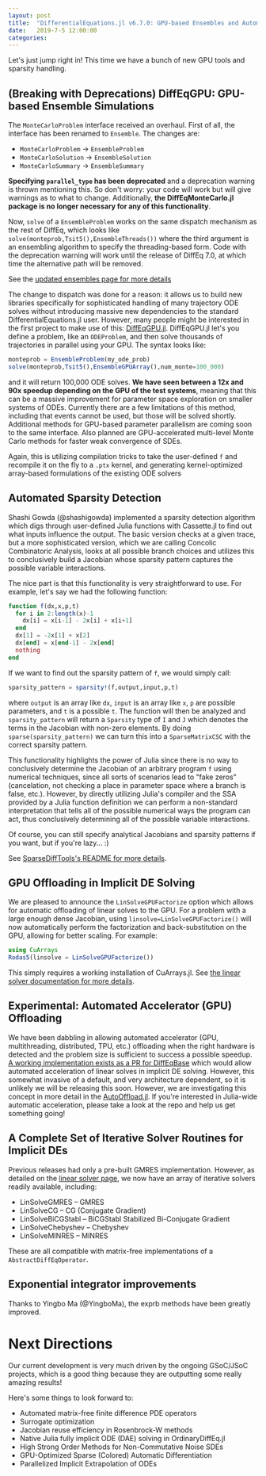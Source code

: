 ```yaml
---
layout: post
title:  "DifferentialEquations.jl v6.7.0: GPU-based Ensembles and Automatic Sparsity"
date:   2019-7-5 12:00:00
categories:
---
```


Let's just jump right in! This time we have a bunch of new GPU tools and
sparsity handling.

## (Breaking with Deprecations) DiffEqGPU: GPU-based Ensemble Simulations

The `MonteCarloProblem` interface received an overhaul. First of all, the
interface has been renamed to `Ensemble`. The changes are:

- `MonteCarloProblem` -> `EnsembleProblem`
- `MonteCarloSolution` -> `EnsembleSolution`
- `MonteCarloSummary` -> `EnsembleSummary`

**Specifying `parallel_type` has been deprecated** and a deprecation warning is
thrown mentioning this. So don't worry: your code will work but will give
warnings as to what to change. Additionally, **the DiffEqMonteCarlo.jl package
is no longer necessary for any of this functionality**.

Now, `solve` of a `EnsembleProblem` works on the same dispatch mechanism as the
rest of DiffEq, which looks like `solve(monteprob,Tsit5(),EnsembleThreads())`
where the third argument is an ensembling algorithm to specify the
threading-based form.  Code with the deprecation warning will work until the
release of DiffEq 7.0, at which time the alternative path will be removed.

See the [updated ensembles page for more details](http://docs.juliadiffeq.org/latest/features/ensemble.html)

The change to dispatch was done for a reason: it allows us to build new libraries
specifically for sophisticated handling of many trajectory ODE solves without
introducing massive new dependencies to the standard DifferentialEquations.jl
user. However, many people might be interested in the first project to make
use of this: [DiffEqGPU.jl](https://github.com/JuliaDiffEq/DiffEqGPU.jl).
DiffEqGPU.jl let's you define a problem, like an `ODEProblem`, and then solve
thousands of trajectories in parallel using your GPU. The syntax looks like:

```julia
monteprob = EnsembleProblem(my_ode_prob)
solve(monteprob,Tsit5(),EnsembleGPUArray(),num_monte=100_000)
```

and it will return 100,000 ODE solves. **We have seen between a 12x and 90x speedup
depending on the GPU of the test systems**, meaning that this can be a massive
improvement for parameter space exploration on smaller systems of ODEs.
Currently there are a few limitations of this method, including that events
cannot be used, but those will be solved shortly. Additional methods for
GPU-based parameter parallelism are coming soon to the same interface. Also
planned are GPU-accelerated multi-level Monte Carlo methods for faster weak
convergence of SDEs.

Again, this is utilizing compilation tricks to take the user-defined `f`
and recompile it on the fly to a `.ptx` kernel, and generating kernel-optimized
array-based formulations of the existing ODE solvers

## Automated Sparsity Detection

Shashi Gowda (@shashigowda) implemented a sparsity detection algorithm which
digs through user-defined Julia functions with Cassette.jl to find out what
inputs influence the output. The basic version checks at a given trace, but
a more sophisticated version, which we are calling Concolic Combinatoric Analysis,
looks at all possible branch choices and utilizes this to conclusively build a
Jacobian whose sparsity pattern captures the possible variable interactions.

The nice part is that this functionality is very straightforward to use.
For example, let's say we had the following function:

```julia
function f(dx,x,p,t)
  for i in 2:length(x)-1
    dx[i] = x[i-1] - 2x[i] + x[i+1]
  end
  dx[1] = -2x[1] + x[2]
  dx[end] = x[end-1] - 2x[end]
  nothing
end
```

If we want to find out the sparsity pattern of `f`, we would simply call:

```julia
sparsity_pattern = sparsity!(f,output,input,p,t)
```

where `output` is an array like `dx`, `input` is an array like `x`, `p`
are possible parameters, and `t` is a possible `t`. The function will then
be analyzed and `sparsity_pattern` will return a `Sparsity` type of `I` and `J`
which denotes the terms in the Jacobian with non-zero elements. By doing
`sparse(sparsity_pattern)` we can turn this into a `SparseMatrixCSC` with the
correct sparsity pattern.

This functionality highlights the power of Julia since there is no way to
conclusively determine the Jacobian of an arbitrary program `f` using numerical
techniques, since all sorts of scenarios lead to "fake zeros" (cancelation,
not checking a place in parameter space where a branch is false, etc.). However,
by directly utilizing Julia's compiler and the SSA provided by a Julia function
definition we can perform a non-standard interpretation that tells all of the
possible numerical ways the program can act, thus conclusively determining
all of the possible variable interactions.

Of course, you can still specify analytical Jacobians and sparsity patterns
if you want, but if you're lazy... :)

See [SparseDiffTools's README for more details](https://github.com/JuliaDiffEq/SparseDiffTools.jl).

## GPU Offloading in Implicit DE Solving

We are pleased to announce the `LinSolveGPUFactorize` option which allows for
automatic offloading of linear solves to the GPU. For a problem with a large
enough dense Jacobian, using `linsolve=LinSolveGPUFactorize()` will now
automatically perform the factorization and back-substitution on the GPU,
allowing for better scaling. For example:

```julia
using CuArrays
Rodas5(linsolve = LinSolveGPUFactorize())
```

This simply requires a working installation of CuArrays.jl. See
[the linear solver documentation for more details](http://docs.juliadiffeq.org/latest/features/linear_nonlinear.html).

## Experimental: Automated Accelerator (GPU) Offloading

We have been dabbling in allowing automated accelerator (GPU, multithreading,
distributed, TPU, etc.) offloading when the right hardware is detected and the
problem size is sufficient to success a possible speedup.
[A working implementation exists as a PR for DiffEqBase](https://github.com/JuliaDiffEq/DiffEqBase.jl/pull/273)
which would allow automated acceleration of linear solves in implicit DE solving.
However, this somewhat invasive of a default, and very architecture dependent,
so it is unlikely we will be releasing this soon. However, we are investigating
this concept in more detail in the [AutoOffload.jl](https://github.com/JuliaDiffEq/AutoOffload.jl). If you're interested in Julia-wide automatic acceleration,
please take a look at the repo and help us get something going!

## A Complete Set of Iterative Solver Routines for Implicit DEs

Previous releases had only a pre-built GMRES implementation. However, as
detailed on the [linear solver page](http://docs.juliadiffeq.org/latest/features/linear_nonlinear.html#IterativeSolvers.jl-Based-Methods-1),
we now have an array of iterative solvers readily available, including:

- LinSolveGMRES – GMRES
- LinSolveCG – CG (Conjugate Gradient)
- LinSolveBiCGStabl – BiCGStabl Stabilized Bi-Conjugate Gradient
- LinSolveChebyshev – Chebyshev
- LinSolveMINRES – MINRES

These are all compatible with matrix-free implementations of a
`AbstractDiffEqOperator`.

## Exponential integrator improvements

Thanks to Yingbo Ma (@YingboMa), the exprb methods have been greatly improved.

# Next Directions

Our current development is very much driven by the ongoing GSoC/JSoC projects,
which is a good thing because they are outputting some really amazing results!

Here's some things to look forward to:

- Automated matrix-free finite difference PDE operators
- Surrogate optimization
- Jacobian reuse efficiency in Rosenbrock-W methods
- Native Julia fully implicit ODE (DAE) solving in OrdinaryDiffEq.jl
- High Strong Order Methods for Non-Commutative Noise SDEs
- GPU-Optimized Sparse (Colored) Automatic Differentiation
- Parallelized Implicit Extrapolation of ODEs
